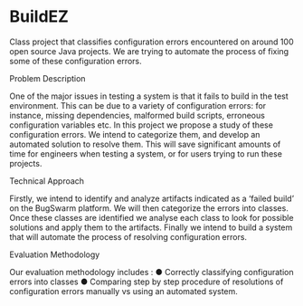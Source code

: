 # BuildEZ
Class project that classifies configuration errors encountered on around 100 open source Java projects. We are trying to automate the process of fixing some of these configuration errors.

Problem Description  

One of the major issues in testing a system is that it fails to build in the test environment. This 
can be due to a variety of configuration errors: for instance, missing dependencies, 
malformed build scripts, erroneous configuration variables etc. In this project we propose a 
study of these configuration errors. We intend to categorize them, and develop an automated 
solution to resolve them. This will save significant amounts of time for engineers when testing 
a system, or for users trying to run these projects. 

Technical Approach 

Firstly, we intend to identify and analyze artifacts indicated as a ‘failed build’ on the 
BugSwarm platform. We will then categorize the errors into classes. Once these classes are 
identified we analyse each class to look for possible solutions and apply them to the artifacts. 
Finally we intend to build a system that will automate the process of resolving configuration 
errors. 

Evaluation Methodology 

Our evaluation methodology includes : 
● Correctly classifying configuration errors into classes 
● Comparing step by step procedure of resolutions of configuration errors manually vs 
using an automated system. 
